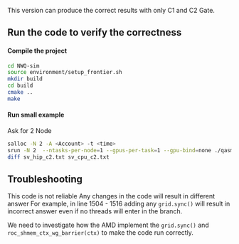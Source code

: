 This version can produce the correct results with only C1 and C2 Gate. 

## Run the code to verify the correctness

#### Compile the project
```bash
cd NWQ-sim
source environment/setup_frontier.sh
mkdir build
cd build
cmake ..
make
```

#### Run small example
Ask for 2 Node 
```bash
salloc -N 2 -A <Account> -t <time> 
srun -N 2  --ntasks-per-node=1 --gpus-per-task=1 --gpu-bind=none ./qasm/nwq_qasm -backend AMDGPU_MPI -sim sv -q ./verify_process/test.qasm > ./verify_process/sv_hip_c2.txt
diff sv_hip_c2.txt sv_cpu_c2.txt
```

## Troubleshooting
This code is not reliable
Any changes in the code will result in different answer
For example, in line 1504 - 1516 adding any `grid.sync()` will result in incorrect answer even if no threads will enter in the branch. 

We need to investigate how the AMD implement the `grid.sync()` and `roc_shmem_ctx_wg_barrier(ctx)` to make the code run correctly.